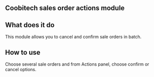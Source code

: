 Coobitech sales order actions module
------------------

What does it do
--------------------------------

This module allows you to cancel and confirm sale orders in batch.

How to use 
--------------------------------
Choose several sale orders and from Actions panel, choose confirm or cancel options.